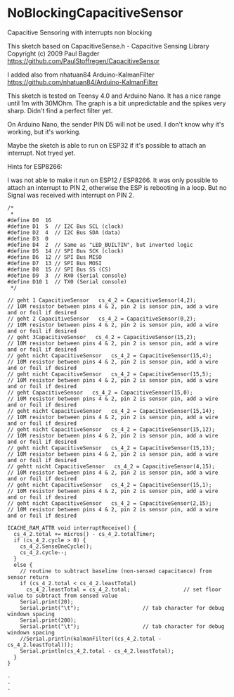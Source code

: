 # NoBlockingCapacitiveSensor
Capacitive Sensoring with interrupts non blocking

This sketch based on CapacitiveSense.h - Capacitive Sensing Library Copyright (c) 2009 Paul Bagder
https://github.com/PaulStoffregen/CapacitiveSensor

I added also from nhatuan84 Arduino-KalmanFilter 
https://github.com/nhatuan84/Arduino-KalmanFilter

This sketch is tested on Teensy 4.0 and Arduino Nano. It has a nice range until 1m with 30MOhm. The graph is a bit unpredictable and the spikes very sharp. Didn't find a perfect filter yet.

On Arduino Nano, the sender PIN D5 will not be used. I don't know why it's working, but it's working.

Maybe the sketch is able to run on ESP32 if it's possible to attach an interrupt. Not tryed yet.

Hints for ESP8266:

I was not able to make it run on ESP12 / ESP8266. 
It was only possible to attach an interrupt to PIN 2, otherwise the ESP is rebooting in a loop. But no Signal was received with interrupt on PIN 2.

```
/*
 * 
#define D0  16
#define D1  5  // I2C Bus SCL (clock)
#define D2  4  // I2C Bus SDA (data)
#define D3  0
#define D4  2  // Same as "LED_BUILTIN", but inverted logic
#define D5  14 // SPI Bus SCK (clock)
#define D6  12 // SPI Bus MISO 
#define D7  13 // SPI Bus MOSI
#define D8  15 // SPI Bus SS (CS)
#define D9  3  // RX0 (Serial console)
#define D10 1  // TX0 (Serial console)
 */

// geht 1 CapacitiveSensor   cs_4_2 = CapacitiveSensor(4,2);            // 10M resistor between pins 4 & 2, pin 2 is sensor pin, add a wire and or foil if desired
// geht 2 CapacitiveSensor   cs_4_2 = CapacitiveSensor(0,2);            // 10M resistor between pins 4 & 2, pin 2 is sensor pin, add a wire and or foil if desired
// geht 3CapacitiveSensor   cs_4_2 = CapacitiveSensor(15,2);            // 10M resistor between pins 4 & 2, pin 2 is sensor pin, add a wire and or foil if desired
// geht nicht CapacitiveSensor   cs_4_2 = CapacitiveSensor(15,4);       // 10M resistor between pins 4 & 2, pin 2 is sensor pin, add a wire and or foil if desired
// geht nicht CapacitiveSensor   cs_4_2 = CapacitiveSensor(15,5);       // 10M resistor between pins 4 & 2, pin 2 is sensor pin, add a wire and or foil if desired
// geht CapacitiveSensor   cs_4_2 = CapacitiveSensor(15,0);             // 10M resistor between pins 4 & 2, pin 2 is sensor pin, add a wire and or foil if desired
// geht nicht CapacitiveSensor   cs_4_2 = CapacitiveSensor(15,14);      // 10M resistor between pins 4 & 2, pin 2 is sensor pin, add a wire and or foil if desired
// geht nicht CapacitiveSensor   cs_4_2 = CapacitiveSensor(15,12);      // 10M resistor between pins 4 & 2, pin 2 is sensor pin, add a wire and or foil if desired
// geht nicht CapacitiveSensor   cs_4_2 = CapacitiveSensor(15,13);      // 10M resistor between pins 4 & 2, pin 2 is sensor pin, add a wire and or foil if desired
// gehtt nicht CapacitiveSensor   cs_4_2 = CapacitiveSensor(4,15);      // 10M resistor between pins 4 & 2, pin 2 is sensor pin, add a wire and or foil if desired
// geht nicht CapacitiveSensor   cs_4_2 = CapacitiveSensor(15,1);       // 10M resistor between pins 4 & 2, pin 2 is sensor pin, add a wire and or foil if desired
// geht nicht CapacitiveSensor   cs_4_2 = CapacitiveSensor(2,15);       // 10M resistor between pins 4 & 2, pin 2 is sensor pin, add a wire and or foil if desired

ICACHE_RAM_ATTR void interruptReceive() {
  cs_4_2.total += micros() - cs_4_2.totalTimer;
  if (cs_4_2.cycle > 0) {
    cs_4_2.SenseOneCycle();
    cs_4_2.cycle--;
  }
  else {
    // routine to subtract baseline (non-sensed capacitance) from sensor return
    if (cs_4_2.total < cs_4_2.leastTotal)
      cs_4_2.leastTotal = cs_4_2.total;                 // set floor value to subtract from sensed value
    Serial.print(20);
    Serial.print("\t");                    // tab character for debug windown spacing
    Serial.print(200);
    Serial.print("\t");                    // tab character for debug windown spacing
    //Serial.println(kalmanFilter((cs_4_2.total - cs_4_2.leastTotal)));
    Serial.println(cs_4_2.total - cs_4_2.leastTotal);
  }
}

.
.
.
```
